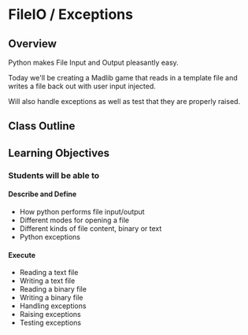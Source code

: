 # FileIO / Exceptions

## Overview

Python makes File Input and Output pleasantly easy.

Today we'll be creating a Madlib game that reads in a template file and writes a file back out with user input injected.

Will also handle exceptions as well as test that they are properly raised.

## Class Outline

<!-- Instructor to add -->

## Learning Objectives

### Students will be able to

#### Describe and Define

- How python performs file input/output
- Different modes for opening a file
- Different kinds of file content, binary or text
- Python exceptions

#### Execute

- Reading a text file
- Writing a text file
- Reading a binary file
- Writing a binary file
- Handling exceptions
- Raising exceptions
- Testing exceptions
